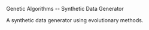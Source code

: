 Genetic Algorithms -- Synthetic Data Generator

A synthetic data generator using evolutionary methods.
